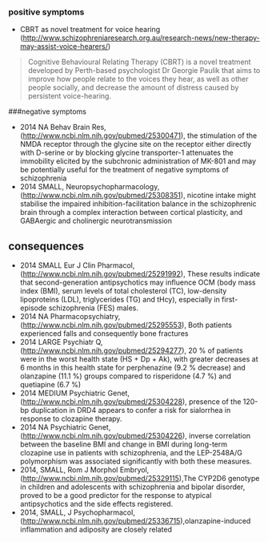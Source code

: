 ### positive symptoms

* CBRT  as novel treatment for voice hearing (http://www.schizophreniaresearch.org.au/research-news/new-therapy-may-assist-voice-hearers/)
> Cognitive Behavioural Relating Therapy (CBRT) is a novel treatment developed by Perth-based psychologist Dr Georgie Paulik that aims to improve how people relate to the voices they hear, as well as other people socially, and decrease the amount of distress caused by persistent voice-hearing.

###negative symptoms

* 2014 NA Behav Brain Res, (http://www.ncbi.nlm.nih.gov/pubmed/25300471), the stimulation of the NMDA receptor through the glycine site on the receptor either directly with D-serine or by blocking glycine transporter-1 attenuates the immobility elicited by the subchronic administration of MK-801 and may be potentially useful for the treatment of negative symptoms of schizophrenia
* 2014 SMALL, Neuropsychopharmacology, (http://www.ncbi.nlm.nih.gov/pubmed/25308351), nicotine intake might stabilise the impaired inhibition-facilitation balance in the schizophrenic brain through a complex interaction between cortical plasticity, and GABAergic and cholinergic neurotransmission

## consequences
* 2014 SMALL Eur J Clin Pharmacol, (http://www.ncbi.nlm.nih.gov/pubmed/25291992), These results indicate that second-generation antipsychotics may influence OCM (body mass index (BMI), serum levels of total cholesterol (TC), low-density lipoproteins (LDL), triglycerides (TG) and tHcy), especially in first-episode schizophrenia (FES) males.
* 2014 NA Pharmacopsychiatry, (http://www.ncbi.nlm.nih.gov/pubmed/25295553), Both patients experienced falls and consequently bone fractures
* 2014 LARGE Psychiatr Q, (http://www.ncbi.nlm.nih.gov/pubmed/25294277), 20 % of patients were in the worst health state (HS + Dp + Ak), with greater decreases at 6 months in this health state for perphenazine (9.2 % decrease) and olanzapine (11.1 %) groups compared to risperidone (4.7 %) and quetiapine (6.7 %) 
* 2014 MEDIUM Psychiatric Genet, (http://www.ncbi.nlm.nih.gov/pubmed/25304228), presence of the 120-bp duplication in DRD4 appears to confer a risk for sialorrhea in response to clozapine therapy.
* 2014 NA Psychiatric Genet, (http://www.ncbi.nlm.nih.gov/pubmed/25304226), inverse correlation between the baseline BMI and change in BMI during long-term clozapine use in patients with schizophrenia, and the LEP-2548A/G polymorphism was associated significantly with both these measures.
* 2014, SMALL, Rom J Morphol Embryol,(http://www.ncbi.nlm.nih.gov/pubmed/25329115),The CYP2D6 genotype in children and adolescents with schizophrenia and bipolar disorder, proved to be a good predictor for the response to atypical antipsychotics and the side effects registered. 
* 2014, SMALL, J Psychopharmacol,(http://www.ncbi.nlm.nih.gov/pubmed/25336715),olanzapine-induced inflammation and adiposity are closely related
